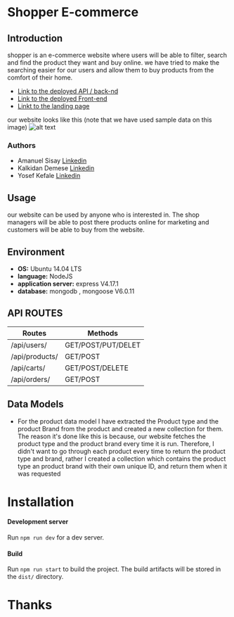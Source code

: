 # Shopper E-commerce


## Introduction
shopper is an e-commerce website where users will be able to filter, search and find the product they want and buy online. we have tried to make the searching easier for our users and allow them to buy products from the comfort of their home. 
- [Link to the deployed API / back-nd](https://ethio-shop.herokuapp.com/)
- [Link to the deployed Front-end](https://kalkidan999.github.io/Emarket/shop)
- [Linkt to the landing page](https://kalkidan999.github.io/Emarket/)

our website looks like this (note that we have used sample data on this image)
![alt text](https://github.com/amanabiy/shopper-backend/blob/main/shopping_png.png)

### Authors
- Amanuel Sisay [Linkedin](https://www.linkedin.com/in/amanuel-abiy-87b044201/)
- Kalkidan Demese [Linkedin](https://www.linkedin.com/in/amanuel-abiy-87b044201/)
- Yosef Kefale [Linkedin](https://www.linkedin.com/in/amanuel-abiy-87b044201/)

## Usage
our website can be used by anyone who is interested in. The shop managers will be able to post there products online for marketing and customers will be able to buy from the website.


## Environment

* __OS:__ Ubuntu 14.04 LTS
* __language:__ NodeJS
* __application server:__ express V4.17.1
* __database:__ mongodb , mongoose V6.0.11

## API ROUTES
| Routes            | Methods  |
| ----------------- | -------- |
| /api/users/       | GET/POST/PUT/DELET |
| /api/products/    | GET/POST |
| /api/carts/       | GET/POST/DELETE |
| /api/orders/      | GET/POST |

## Data Models
* For the product data model I have extracted the Product type and the product Brand from the product and created a new collection for them. The reason it's done like this is because, our website fetches the product type and the product brand every time it is run. Therefore, I didn't want to go through each product every time to return the product type and brand, rather I created a collection which contains the product type an product brand with their own unique ID, and return them when it was requested


# Installation

#### Development server

Run `npm run dev` for a dev server.

#### Build

Run `npm run start` to build the project. The build artifacts will be stored in the `dist/` directory.

# Thanks



